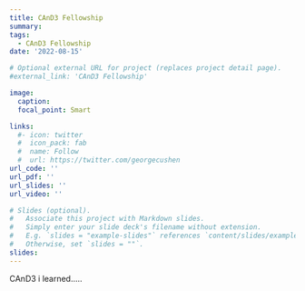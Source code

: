 ```yaml
---
title: CAnD3 Fellowship
summary: 
tags: 
  - CAnD3 Fellowship
date: '2022-08-15'

# Optional external URL for project (replaces project detail page).
#external_link: 'CAnD3 Fellowship'

image:
  caption: 
  focal_point: Smart

links:
  #- icon: twitter
  #  icon_pack: fab
  #  name: Follow
  #  url: https://twitter.com/georgecushen
url_code: ''
url_pdf: ''
url_slides: ''
url_video: ''

# Slides (optional).
#   Associate this project with Markdown slides.
#   Simply enter your slide deck's filename without extension.
#   E.g. `slides = "example-slides"` references `content/slides/example-slides.md`.
#   Otherwise, set `slides = ""`.
slides: 
---
```


CAnD3 i learned.....
